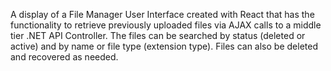 A display of a File Manager User Interface created with React that has the functionality to retrieve previously uploaded files via AJAX calls to a middle tier .NET API Controller. 
The files can be searched by status (deleted or active) and by name or file type (extension type). 
Files can also be deleted and recovered as needed.
